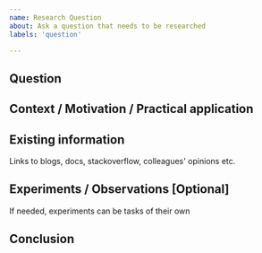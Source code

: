 ```yaml
---
name: Research Question
about: Ask a question that needs to be researched
labels: 'question'

---
```


## Question

## Context / Motivation / Practical application

## Existing information
Links to blogs, docs, stackoverflow, colleagues' opinions etc.

## Experiments / Observations [Optional]
If needed, experiments can be tasks of their own

## Conclusion

